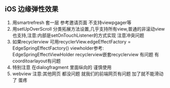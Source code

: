 ## iOS 边缘弹性效果

1. 用smartrefresh 套一层 参考邀请页面 不支持viewpgager等
2. 用setUpOverScroll 分类拓展方法设置,几乎支持所有view,普通的非滚动view也支持,注意:内部是setOnTouchListener的方式实现 注意冲突问题
3. 如果recyclerview 可用recyclerView.edgeEffectFactory = EdgeSpringEffectFactory() viewholder参考:
   EdgeSpringEffectViewHolder recyclerview嵌套recyclerview 有问题 有coorditoarlayout有问题
4. 特别注意 在dialogfragment 里面纵向的 谨慎使用
5. webview 注意:其他网页 都没问题 就我们的前端网页有问题 加了就不能滑动了 蛋疼